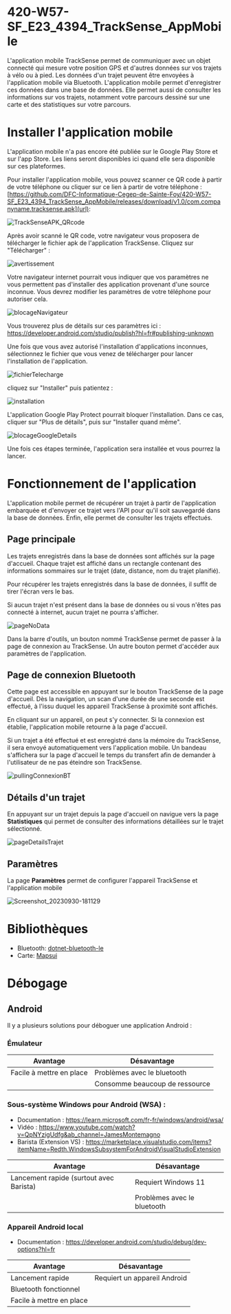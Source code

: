 # 420-W57-SF_E23_4394_TrackSense_AppMobile
L'application mobile TrackSense permet de communiquer avec un objet connecté qui mesure votre position GPS et d'autres données sur vos trajets à vélo ou à pied. Les données d'un trajet peuvent être envoyées à l'application mobile via Bluetooth. L'application mobile permet d'enregistrer ces données dans une base de données. Elle permet aussi de consulter les informations sur vos trajets, notamment votre parcours dessiné sur une carte et des statistiques sur votre parcours.

# Installer l'application mobile

L'application mobile n'a pas encore été publiée sur le Google Play Store et sur l'app Store. Les liens seront disponibles ici quand elle sera disponible sur ces plateformes.

Pour installer l'application mobile, vous pouvez scanner ce QR code à partir de votre téléphone ou cliquer sur ce lien à partir de votre téléphone : [https://github.com/DFC-Informatique-Cegep-de-Sainte-Foy/420-W57-SF_E23_4394_TrackSense_AppMobile/releases/download/v1.0/com.companyname.tracksense.apk](url):

![TrackSenseAPK_QRcode](./Documentation/images/TrackSenseAPK_QRcode.png)

Après avoir scanné le QR code, votre navigateur vous proposera de télécharger le fichier apk de l'application TrackSense. Cliquez sur "Télécharger" :

![avertissement](./Documentation/images/avertissement.jpg)

Votre navigateur internet pourrait vous indiquer que vos paramètres ne vous permettent pas d'installer des application provenant d'une source inconnue. Vous devrez modifier les paramètres de votre téléphone pour autoriser cela.

![blocageNavigateur](./Documentation/images/blocageNavigateur.jpg)

Vous trouverez plus de détails sur ces paramètres ici : https://developer.android.com/studio/publish?hl=fr#publishing-unknown

Une fois que vous avez autorisé l'installation d'applications inconnues, sélectionnez le fichier que vous venez de télécharger pour lancer l'installation de l'application.

![fichierTelecharge](./Documentation/images/fichierTelecharge.jpg)


cliquez sur "Installer" puis patientez :

![installation](./Documentation/images/installation.jpg)

L'application Google Play Protect pourrait bloquer l'installation. Dans ce cas, cliquer sur "Plus de détails", puis sur "Installer quand même".

![blocageGoogleDetails](./Documentation/images/blocageGoogleDetails.jpg)

Une fois ces étapes terminée, l'application sera installée et vous pourrez la lancer.

# Fonctionnement de l'application
L'application mobile permet de récupérer un trajet à partir de l'application embarquée et d'envoyer ce trajet vers l'API pour qu'il soit sauvegardé dans la base de données. Enfin, elle permet de consulter les trajets effectués.

## Page principale
Les trajets enregistrés dans la base de données sont affichés sur la page d'accueil. Chaque trajet est affiché dans un rectangle contenant des informations sommaires sur le trajet (date, distance, nom du trajet planifié).

Pour récupérer les trajets enregistrés dans la base de données, il suffit de tirer l'écran vers le bas.

Si aucun trajet n'est présent dans la base de données ou si vous n'êtes pas connecté à internet, aucun trajet ne pourra s'afficher.

![pageNoData](https://github.com/DFC-Informatique-Cegep-de-Sainte-Foy/420-W57-SF_E23_4394_TrackSense_AppMobile/assets/97980855/6f537e51-ce7b-48ac-888c-ecffccb31b45)


Dans la barre d'outils, un bouton nommé TrackSense permet de passer à la page de connexion au TrackSense. Un autre bouton permet d'accéder aux paramètres de l'application.

## Page de connexion Bluetooth
Cette page est accessible en appuyant sur le bouton TrackSense de la page d'accueil. Dès la navigation, un scan d'une durée de une seconde est effectué, à l'issu duquel les appareil TrackSense à proximité sont affichés.

En cliquant sur un appareil, on peut s'y connecter. Si la connexion est établie, l'application mobile retourne à la page d'accueil.

Si un trajet a été effectué et est enregistré dans la mémoire du TrackSense, il sera envoyé automatiquement vers l'application mobile. Un bandeau s'affichera sur la page d'accueil le temps du transfert afin de demander à l'utilisateur de ne pas éteindre son TrackSense.

![pullingConnexionBT](https://github.com/DFC-Informatique-Cegep-de-Sainte-Foy/420-W57-SF_E23_4394_TrackSense_AppMobile/assets/97980855/49d711a5-d710-4780-90c4-9dcaedf23c9d)


## Détails d'un trajet
En appuyant sur un trajet depuis la page d'accueil on navigue vers la page **Statistiques** qui permet de consulter des informations détaillées sur le trajet sélectionné.

![pageDetailsTrajet](https://github.com/DFC-Informatique-Cegep-de-Sainte-Foy/420-W57-SF_E23_4394_TrackSense_AppMobile/assets/97980855/b32ff9aa-42a0-4898-90db-88ae2bc4d64b)

## Paramètres
La page **Paramètres** permet de configurer l'appareil TrackSense et l'application mobile

![Screenshot_20230930-181129](https://github.com/DFC-Informatique-Cegep-de-Sainte-Foy/420-W57-SF_E23_4394_TrackSense_AppMobile/assets/97980855/9b76068a-a0bb-4f3b-a8d7-8c8d94e9931e)

# Bibliothèques
- Bluetooth: [dotnet-bluetooth-le](https://github.com/dotnet-bluetooth-le/dotnet-bluetooth-le/tree/master)
- Carte: [Mapsui](http://mapsui.com/documentation/getting-started-maui.html)

# Débogage

## Android

Il y a plusieurs solutions pour déboguer une application Android :

### Émulateur

|Avantage                |Désavantage                   |
|------------------------|------------------------------|
|Facile à mettre en place|Problèmes avec le bluetooth   |
|                        |Consomme beaucoup de ressource|

### Sous-système Windows pour Android (WSA) :

- Documentation : https://learn.microsoft.com/fr-fr/windows/android/wsa/
- Vidéo : https://www.youtube.com/watch?v=QpNYzigUdfg&ab_channel=JamesMontemagno
- Barista (Extension VS) : https://marketplace.visualstudio.com/items?itemName=Redth.WindowsSubsystemForAndroidVisualStudioExtension

|Avantage                               |Désavantage                |
|---------------------------------------|---------------------------|
|Lancement rapide (surtout avec Barista)|Requiert Windows 11        |
|                                       |Problèmes avec le bluetooth|

### Appareil Android local

- Documentation : https://developer.android.com/studio/debug/dev-options?hl=fr

|Avantage                |Désavantage                 |
|------------------------|----------------------------|
|Lancement rapide        |Requiert un appareil Android|
|Bluetooth fonctionnel   |                            |
|Facile à mettre en place|                            |

